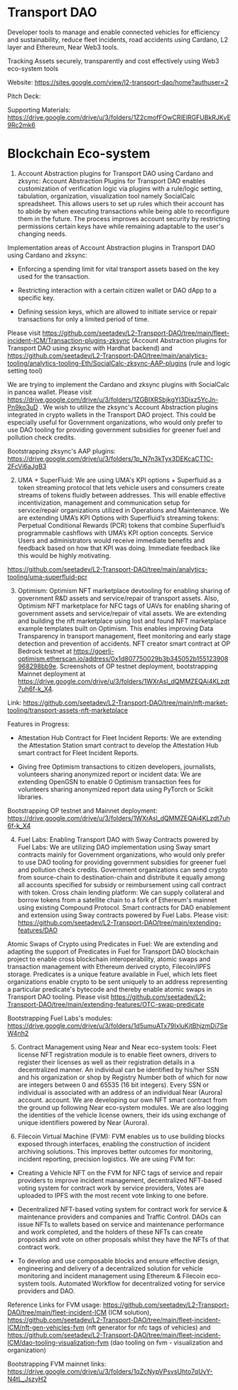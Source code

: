 # Transport DAO

Developer tools to manage and enable connected vehicles for efficiency and sustainability, reduce fleet incidents, road accidents using Cardano, L2 layer and Ethereum, Near Web3 tools.

Tracking Assets securely, transparently and cost effectively using Web3 eco-system tools


Website: https://sites.google.com/view/l2-transport-dao/home?authuser=2

Pitch Deck: 

Supporting Materials: https://drive.google.com/drive/u/3/folders/1Z2cmofFOwCRlElRGFUBkRJKvE9Rc2mk6


# Blockchain Eco-system

1. Account Abstraction plugins for Transport DAO using Cardano and zksync: Account Abstraction Plugins for Transport DAO enables customization of verification logic via plugins with a rule/logic setting, tabulation, organization, visualization tool namely SocialCalc spreadsheet. This allows users to set up rules which their account has to abide by when executing transactions while being able to reconfigure them in the future. The process improves account security by restricting permissions certain keys have while remaining adaptable to the user's changing needs.

Implementation areas of Account Abstraction plugins in Transport DAO using Cardano and zksync:

* Enforcing a spending limit for vital transport assets based on the key used for the transaction.

* Restricting interaction with a certain citizen wallet or DAO dApp to a specific key.

* Defining session keys, which are allowed to initiate service or repair transactions for only a limited period of time.

Please visit https://github.com/seetadev/L2-Transport-DAO/tree/main/fleet-incident-ICM/Transaction-plugins-zksync (Account Abstraction plugins for Transport DAO using zksync with Hardhat backend) and https://github.com/seetadev/L2-Transport-DAO/tree/main/analytics-tooling/analytics-tooling-Eth/SocialCalc-zksync-AAP-plugins (rule and logic setting tool) 

We are trying to implement the Cardano and zksync plugins with SocialCalc in pancea wallet. Please visit https://drive.google.com/drive/u/3/folders/1ZGBIXRSbjkgYI3Dixz5YcJn-Pn9ko3uD . We wish to utilize the zksync's Account Abstraction plugins integrated in crypto wallets in the Transport DAO project. This could be especially useful for Government organizations, who would only prefer to use DAO tooling for providing government subsidies for greener fuel and pollution check credits.

Bootstrapping zksync's AAP plugins: https://drive.google.com/drive/u/3/folders/1p_N7n3kTyx3DEKcaCT1C-2FcVi6aJgB3



2. UMA + SuperFluid: We are using UMA's KPI options + Superfluid as a token streaming protocol that lets vehicle users and consumers create streams of tokens fluidly between addresses. This will enable effective incentivization, management and communication setup for service/repair organizations utilized in Operations and Maintenance. We are extending UMA’s KPI Options with Superfluid’s streaming tokens: Perpetual Conditional Rewards (PCR) tokens that combine Superfluid’s programmable cashflows with UMA’s KPI option concepts. Service Users and administrators would receive immediate benefits and feedback based on how that KPI was doing. Immediate feedback like this would be highly motivating.

https://github.com/seetadev/L2-Transport-DAO/tree/main/analytics-tooling/uma-superfluid-pcr


3. Optimism: Optimism NFT marketplace devtooling for enabling sharing of government R&D assets and service/repair of transport assets. Also, Optimism NFT marketplace for NFC tags of UAVs for enabling sharing of government assets and service/repair of vital assets. We are extending and building the nft marketplace using lost and found NFT marketplace example templates built on Optimism.  This enables improving Data Transparency in transport management, fleet monitoring and early stage detection and prevention of accidents. NFT creator smart contract at OP Bedrock testnet at https://goerli-optimism.etherscan.io/address/0x1d807750029b3b345052b155123908968298bb9e. Screenshots of OP testnet deployment, bootstrapping Mainnet deployment at https://drive.google.com/drive/u/3/folders/1WXrAsl_dQMMZEQAi4KLzdt7uh6f-k_X4.

Link: https://github.com/seetadev/L2-Transport-DAO/tree/main/nft-market-tooling/transport-assets-nft-marketplace

Features in Progress:
- Attestation Hub Contract for Fleet Incident Reports: We are extending the Attestation Station smart contract to develop the Attestation Hub smart contract for Fleet Incident Reports.

- Giving free Optimism transactions to citizen developers, journalists, volunteers sharing anonymized report or incident data: We are extending OpenGSN to enable 0 Optimism transaction fees for volunteers sharing anonymized report data using PyTorch or Scikit libraries.

Bootstrapping OP testnet and Mainnet deployment: https://drive.google.com/drive/u/3/folders/1WXrAsl_dQMMZEQAi4KLzdt7uh6f-k_X4


4. Fuel Labs: Enabling Transport DAO with Sway Contracts powered by Fuel Labs: We are utilizing DAO implementation using Sway smart contracts mainly for Government organizations, who would only prefer to use DAO tooling for providing government subsidies for greener fuel and pollution check credits. Government organizations can send crypto from source-chain to destination-chain and distribute it equally among all accounts specified for subsidy or reimbursement using call contract with token. Cross chain lending platform: We can supply collateral and borrow tokens from a satellite chain to a fork of Ethereum's mainnet using existing Compound Protocol. Smart contracts for DAO enablement and extension using Sway contracts powered by Fuel Labs. Please visit: https://github.com/seetadev/L2-Transport-DAO/tree/main/extending-features/DAO

Atomic Swaps of Crypto using Predicates in Fuel: We are extending and adapting the support of Predicates in Fuel for Transport DAO blockchain project to enable cross blockchain interoperability, atomic swaps and transaction management with Ethereum derived crypto, Filecoin/IPFS storage. Predicates is a unique feature available in Fuel, which lets fleet organizations enable crypto to be sent uniquely to an address representing a particular predicate's bytecode and thereby enable atomic swaps in Transport DAO tooling. Please visit https://github.com/seetadev/L2-Transport-DAO/tree/main/extending-features/OTC-swap-predicate

Bootstrapping Fuel Labs's modules: https://drive.google.com/drive/u/3/folders/1d5umuATx79IxluKjtBhjzmDi7SeW4nh2


5. Contract Management using Near and Near eco-system tools: Fleet license NFT registration module is to enable fleet owners, drivers to register their licenses as well as their registration details in a decentralized manner. An individual can be identified by his/her SSN and his organization or shop by Registry Number both of which for now are integers between 0 and 65535 (16 bit integers). Every SSN or individual is associated with an address of an individual Near (Aurora) account. account. We are developing our own NFT smart contract from the ground up following Near eco-system modules. We are also logging the identities of the vehicle license owners, their ids using exchange of unique identifiers powered by Near (Aurora).

6. Filecoin Virtual Machine (FVM): FVM enables us to use building blocks exposed through interfaces, enabling the construction of incident archiving solutions. This improves better outcomes for monitoring, incident reporting, precision logistics. We are using FVM for:

- Creating a Vehicle NFT on the FVM for NFC tags of service and repair providers to improve incident management, decentralized NFT-based voting system for contract work by service providers, Votes are uploaded to IPFS with the most recent vote linking to one before. 

- Decentralized NFT-based voting system for contract work for service & maintenance providers and companies and Traffic Control. DAOs can issue NFTs to wallets based on service and maintenance performance and work completed, and the holders of these NFTs can create proposals and vote on other proposals whilst they have the NFTs of that contract work.

- To develop and use composable blocks and ensure effective design, engineering and delivery of a decentralized solution for vehicle monitoring and incident management using Ethereum & Filecoin eco-system tools. Automated Workflow for decentralized voting for service providers and DAO.

Reference Links for FVM usage: https://github.com/seetadev/L2-Transport-DAO/tree/main/fleet-incident-ICM (ICM solution), https://github.com/seetadev/L2-Transport-DAO/tree/main/fleet-incident-ICM/nft-gen-vehicles-fvm (nft generator for nfc tags of vehicles) and https://github.com/seetadev/L2-Transport-DAO/tree/main/fleet-incident-ICM/dao-tooling-visualization-fvm (dao tooling on fvm - visualization and organization) 

Bootstrapping FVM mainnet links: https://drive.google.com/drive/u/3/folders/1qZcNypVPsvsUhto7qUvY-N4tL_JszyH2

